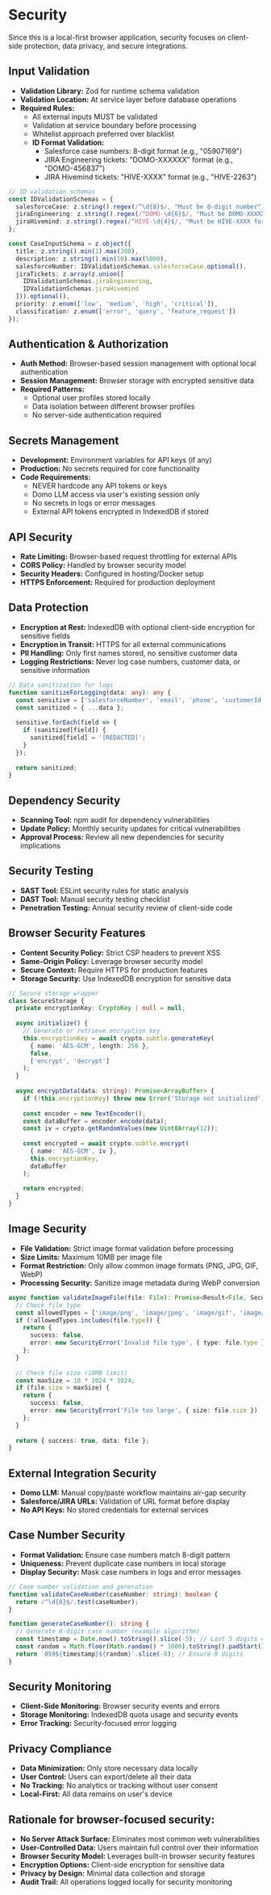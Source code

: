 # Security

Since this is a local-first browser application, security focuses on client-side protection, data privacy, and secure integrations.

## Input Validation
- **Validation Library:** Zod for runtime schema validation
- **Validation Location:** At service layer before database operations
- **Required Rules:**
  - All external inputs MUST be validated
  - Validation at service boundary before processing
  - Whitelist approach preferred over blacklist
  - **ID Format Validation:**
    - Salesforce case numbers: 8-digit format (e.g., "05907169")
    - JIRA Engineering tickets: "DOMO-XXXXXX" format (e.g., "DOMO-456837")
    - JIRA Hivemind tickets: "HIVE-XXXX" format (e.g., "HIVE-2263")

```typescript
// ID validation schemas
const IDValidationSchemas = {
  salesforceCase: z.string().regex(/^\d{8}$/, "Must be 8-digit number"),
  jiraEngineering: z.string().regex(/^DOMO-\d{6}$/, "Must be DOMO-XXXXXX format"),
  jiraHivemind: z.string().regex(/^HIVE-\d{4}$/, "Must be HIVE-XXXX format")
};

const CaseInputSchema = z.object({
  title: z.string().min(1).max(200),
  description: z.string().min(10).max(5000),
  salesforceNumber: IDValidationSchemas.salesforceCase.optional(),
  jiraTickets: z.array(z.union([
    IDValidationSchemas.jiraEngineering,
    IDValidationSchemas.jiraHivemind
  ])).optional(),
  priority: z.enum(['low', 'medium', 'high', 'critical']),
  classification: z.enum(['error', 'query', 'feature_request'])
});
```

## Authentication & Authorization
- **Auth Method:** Browser-based session management with optional local authentication
- **Session Management:** Browser storage with encrypted sensitive data
- **Required Patterns:**
  - Optional user profiles stored locally
  - Data isolation between different browser profiles
  - No server-side authentication required

## Secrets Management
- **Development:** Environment variables for API keys (if any)
- **Production:** No secrets required for core functionality
- **Code Requirements:**
  - NEVER hardcode any API tokens or keys
  - Domo LLM access via user's existing session only
  - No secrets in logs or error messages
  - External API tokens encrypted in IndexedDB if stored

## API Security
- **Rate Limiting:** Browser-based request throttling for external APIs
- **CORS Policy:** Handled by browser security model
- **Security Headers:** Configured in hosting/Docker setup
- **HTTPS Enforcement:** Required for production deployment

## Data Protection
- **Encryption at Rest:** IndexedDB with optional client-side encryption for sensitive fields
- **Encryption in Transit:** HTTPS for all external communications
- **PII Handling:** Only first names stored, no sensitive customer data
- **Logging Restrictions:** Never log case numbers, customer data, or sensitive information

```typescript
// Data sanitization for logs
function sanitizeForLogging(data: any): any {
  const sensitive = ['salesforceNumber', 'email', 'phone', 'customerId'];
  const sanitized = { ...data };
  
  sensitive.forEach(field => {
    if (sanitized[field]) {
      sanitized[field] = '[REDACTED]';
    }
  });
  
  return sanitized;
}
```

## Dependency Security
- **Scanning Tool:** npm audit for dependency vulnerabilities
- **Update Policy:** Monthly security updates for critical vulnerabilities
- **Approval Process:** Review all new dependencies for security implications

## Security Testing
- **SAST Tool:** ESLint security rules for static analysis
- **DAST Tool:** Manual security testing checklist
- **Penetration Testing:** Annual security review of client-side code

## Browser Security Features
- **Content Security Policy:** Strict CSP headers to prevent XSS
- **Same-Origin Policy:** Leverage browser security model
- **Secure Context:** Require HTTPS for production features
- **Storage Security:** Use IndexedDB encryption for sensitive data

```typescript
// Secure storage wrapper
class SecureStorage {
  private encryptionKey: CryptoKey | null = null;
  
  async initialize() {
    // Generate or retrieve encryption key
    this.encryptionKey = await crypto.subtle.generateKey(
      { name: 'AES-GCM', length: 256 },
      false,
      ['encrypt', 'decrypt']
    );
  }
  
  async encryptData(data: string): Promise<ArrayBuffer> {
    if (!this.encryptionKey) throw new Error('Storage not initialized');
    
    const encoder = new TextEncoder();
    const dataBuffer = encoder.encode(data);
    const iv = crypto.getRandomValues(new Uint8Array(12));
    
    const encrypted = await crypto.subtle.encrypt(
      { name: 'AES-GCM', iv },
      this.encryptionKey,
      dataBuffer
    );
    
    return encrypted;
  }
}
```

## Image Security
- **File Validation:** Strict image format validation before processing
- **Size Limits:** Maximum 10MB per image file
- **Format Restriction:** Only allow common image formats (PNG, JPG, GIF, WebP)
- **Processing Security:** Sanitize image metadata during WebP conversion

```typescript
async function validateImageFile(file: File): Promise<Result<File, SecurityError>> {
  // Check file type
  const allowedTypes = ['image/png', 'image/jpeg', 'image/gif', 'image/webp'];
  if (!allowedTypes.includes(file.type)) {
    return {
      success: false,
      error: new SecurityError('Invalid file type', { type: file.type })
    };
  }
  
  // Check file size (10MB limit)
  const maxSize = 10 * 1024 * 1024;
  if (file.size > maxSize) {
    return {
      success: false,
      error: new SecurityError('File too large', { size: file.size })
    };
  }
  
  return { success: true, data: file };
}
```

## External Integration Security
- **Domo LLM:** Manual copy/paste workflow maintains air-gap security
- **Salesforce/JIRA URLs:** Validation of URL format before display
- **No API Keys:** No stored credentials for external services

## Case Number Security
- **Format Validation:** Ensure case numbers match 8-digit pattern
- **Uniqueness:** Prevent duplicate case numbers in local storage
- **Display Security:** Mask case numbers in logs and error messages

```typescript
// Case number validation and generation
function validateCaseNumber(caseNumber: string): boolean {
  return /^\d{8}$/.test(caseNumber);
}

function generateCaseNumber(): string {
  // Generate 8-digit case number (example algorithm)
  const timestamp = Date.now().toString().slice(-5); // Last 5 digits of timestamp
  const random = Math.floor(Math.random() * 1000).toString().padStart(3, '0');
  return `059${timestamp}${random}`.slice(-8); // Ensure 8 digits
}
```

## Security Monitoring
- **Client-Side Monitoring:** Browser security events and errors
- **Storage Monitoring:** IndexedDB quota usage and security events
- **Error Tracking:** Security-focused error logging

## Privacy Compliance
- **Data Minimization:** Only store necessary data locally
- **User Control:** Users can export/delete all their data
- **No Tracking:** No analytics or tracking without user consent
- **Local-First:** All data remains on user's device

## Rationale for browser-focused security:
- **No Server Attack Surface:** Eliminates most common web vulnerabilities
- **User-Controlled Data:** Users maintain full control over their information
- **Browser Security Model:** Leverages built-in browser security features
- **Encryption Options:** Client-side encryption for sensitive data
- **Privacy by Design:** Minimal data collection and storage
- **Audit Trail:** All operations logged locally for security monitoring